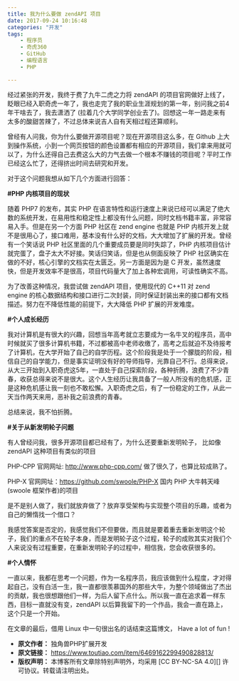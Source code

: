 ```yaml
---
title: 我为什么要做 zendAPI 项目
date: 2017-09-24 10:16:48
categories: "开发"
tags:
	- 程序员
	- 奇虎360
	- GitHub
	- 编程语言
	- PHP

---
```


经过紧张的开发，我终于费了九牛二虎之力将 zendAPI 的项目官网做好上线了，眨眼已经入职奇虎一年了，我也走完了我的职业生涯规划的第一年，别问我之前4年干啥去了，我去潇洒了 (拉着几个大学同学创业去了)。回想这一年一路走来有太多的酸甜苦辣了，不过总体来说吉人自有天相过程还算顺利。

曾经有人问我，你为什么要做开源项目呢？现在开源项目这么多，在 Github 上大到操作系统，小到一个网页按钮的颜色设置都有相应的开源项目，我们拿来用就可以了，为什么还得自己去费这么大的力气去做一个根本不赚钱的项目呢？平时工作已经这么忙了，还得挤出时间去研究和开发。

对于这个问题我想从如下几个方面进行回答：

**\#PHP 内核项目的现状**

随着 PHP7 的发布，其实 PHP 在语言特性和运行速度上来说已经可以满足了绝大数的系统开发，在易用性和稳定性上都没有什么问题，同时文档书籍丰富，非常容易入手。但是在另一个方面 PHP 社区在 zend engine 也就是 PHP 内核开发上就不是很用心了，接口难用，基本没有什么好的文档，大大增加了扩展的开发。曾经有一个笑话说 PHP 社区里面的几个重要成员要是同时失踪了，PHP 内核项目估计就完蛋了，盘子太大不好接。笑话归笑话，但是也从侧面反映了 PHP 社区确实在做的不好，核心引擎的文档实在太匮乏。另一方面是因为是 C 开发，虽然速度快，但是开发效率不是很高，项目代码量大了加上各种宏调用，可读性确实不高。

为了改善这种情况，我尝试做 zendAPI 项目，使用现代的 C++11 对 zend engine 的核心数据结构和接口进行二次封装，同时保证封装出来的接口都有文档描述。努力在不降低性能的前提下，大大降低 PHP 扩展的开发难度。

**\#个人成长经历**

我对计算机是有很大的兴趣，回想当年高考就立志要成为一名牛叉的程序员，高中时候就买了很多计算机书籍，不过都被高中老师收缴了，高考之后就迫不及待报考了计算机，在大学开始了自己的自学历程。这个阶段我是处于一个朦胧的阶段，相信自己的自学能力，但是事实证明没有好的导师指导，光靠自己不行。总得来说，从大三开始到入职奇虎这5年，一直处于自己探索阶段，各种折腾，浪费了不少青春，收获总得来说不是很大。这个人生经历让我具备了一般人所没有的危机感，正是这种危机感让我一刻也不敢松懈。入职奇虎之后，有了一份稳定的工作，从此一天当作两天来用，恶补我之前浪费的青春。

总结来说，我不怕折腾。

**\#关于从新发明轮子问题**

有人曾经问我，很多开源项目都已经有了，为什么还要重新发明轮子， 比如像 zendAPI 这种项目有类似的项目

PHP-CPP 官网网址: http://www.php-cpp.com/ 做了很久了，也算比较成熟了。

PHP-X 官网网址：https://github.com/swoole/PHP-X 国内 PHP 大牛韩天峰(swoole 框架作者)的项目

是不是别人做了，我们就放弃做了？放弃享受架构与实现整个项目的乐趣，或者为自己的懒惰找一个借口？

我感觉答案是否定的，我感觉我们不但要做，而且就是要着重去重新发明这个轮子，我们的重点不在轮子本身，而是发明轮子这个过程，轮子的成败其实对我们个人来说没有过程重要，在重新发明轮子的过程中，相信我，您会收获很多的。

**\#个人情怀**

一直以来，我都在思考一个问题，作为一名程序员，我应该做到什么程度，才对得起自己，没有白活一生，我一直都很羡慕国外的那些大牛，为整个领域做出了杰出的贡献，我也很想跟他们一样，为后人留下点什么。所以我一直在追求着一样东西，目标一直就没有变，zendAPI 以后算我留下的一个作品，我会一直在路上，这个只是一个开始。

在文章的最后，借用 Linux 中一句很出名的话结束这篇博文， Have a lot of fun !
 *  **原文作者：** 独角兽PHP扩展开发
 *  **原文链接：** https://www.toutiao.com/item/6469162299490828813/
 *  **版权声明：** 本博客所有文章除特别声明外，均采用 [CC BY-NC-SA 4.0][] 许可协议。转载请注明出处。
